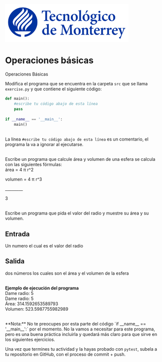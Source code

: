 ![Tec de Monterrey](../../images/logotecmty.png)
# Operaciones básicas
Operaciones Básicas

Modifica el programa que se encuentra en la carpeta `src` que se llama `exercise.py` y que contiene el siguiente código:

```python
def main():
    #escribe tu código abajo de esta línea
    pass

if __name__ == '__main__':
    main()
```

<br>La línea `#escribe tu código abajo de esta línea` es un comentario, el programa la va a ignorar al ejecutarse.

<br>Escribe un programa que calcule área y volumen de una esfera se calcula con las siguientes fórmulas:
<br>área =  4 π r^2
<p>volumen =  4 π r^3
<p>          _________
<p>              3
</p>
<br>Escribe un programa que pida el valor del radio y muestre su área y su volumen.
<h2>Entrada</h2>
Un numero el cual es el valor del radio
<h2>Salida</h2>
dos números los cuales son el área y el volumen de la esfera

<br><b>Ejemplo de ejecución del programa</b>
<br>Dame radio: 5
<br>Dame radio: 5
<br>Área:  314.1592653589793
<br>Volumen:  523.5987755982989

<p>
<br>
**Nota:** No te preocupes por esta parte del código `if __name__ == '__main__':` por el momento. No la vamos a necesitar para este programa, pero es una buena práctica incluirla y quedará más claro para que sirve en los siguientes ejercicios.

Una vez que termines tu actividad y la hayas probado con `pytest`, subela a tu repositorio en GitHub, con el proceso de commit + push.
